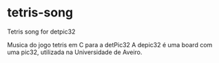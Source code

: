tetris-song
===========

Tetris song for detpic32

Musica do jogo tetris em C para a detPic32
A depic32 é uma board com uma pic32, utilizada na Universidade de Aveiro.

